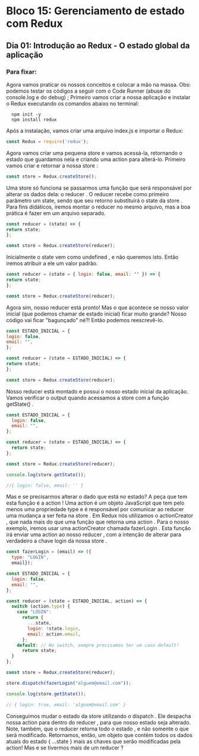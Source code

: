 # Bloco 15: Gerenciamento de estado com Redux
## Dia 01: Introdução ao Redux - O estado global da aplicação

### Para fixar:

Agora vamos praticar os nossos conceitos e colocar a mão na massa.
    Obs: podemos testar os códigos a seguir com o Code Runner (abuse do console.log e do debug) ;
Primeiro vamos criar a nossa aplicação e instalar o Redux executando os comandos abaixo no terminal:
~~~
  npm init -y
  npm install redux
~~~

Após a instalação, vamos criar uma arquivo index.js e importar o Redux:
~~~javascript
const Redux = require('redux');
~~~

Agora vamos criar uma pequena store e vamos acessá-la, retornando o estado que guardamos nela e criando uma action para alterá-lo.
Primeiro vamos criar e retornar a nossa store :
~~~javascript
const store = Redux.createStore();
~~~

Uma store só funciona se passarmos uma função que será responsável por alterar os dados dela: o reducer . O reducer recebe como primeiro parâmetro um state, sendo que seu retorno substituirá o state da store . Para fins didáticos, iremos montar o reducer no mesmo arquivo, mas a boa prática é fazer em um arquivo separado.
~~~javascript
const reducer = (state) => {
return state;
};

const store = Redux.createStore(reducer);
~~~

Inicialmente o state vem como undefined , e não queremos isto. Então iremos atribuir a ele um valor padrão.
~~~javascript
const reducer = (state = { login: false, email: "" }) => {
return state;
};

const store = Redux.createStore(reducer);
~~~

Agora sim, nosso reducer está pronto! Mas o que acontece se nosso valor inicial (que podemos chamar de estado inicial) ficar muito grande? Nosso código vai ficar "bagunçado" né?! Então podemos reescrevê-lo.
~~~javascript
const ESTADO_INICIAL = {
login: false,
email: "",
};

const reducer = (state = ESTADO_INICIAL) => {
return state;
};

const store = Redux.createStore(reducer);
~~~

Nosso reducer está montado e possui o nosso estado inicial da aplicação. Vamos verificar o output quando acessamos a store com a função getState() .
~~~javascript
const ESTADO_INICIAL = {
  login: false,
  email: "",
};

const reducer = (state = ESTADO_INICIAL) => {
  return state;
};

const store = Redux.createStore(reducer);

console.log(store.getState());

//{ login: false, email: '' }
~~~

Mas e se precisarmos alterar o dado que está no estado? A peça que tem esta função é a action ! Uma action é um objeto JavaScript que tem pelo menos uma propriedade type e é responsável por comunicar ao reducer uma mudança a ser feita na store . Em Redux nós utilizamos o actionCreator , que nada mais do que uma função que retorna uma action . Para o nosso exemplo, iremos usar uma actionCreator chamada fazerLogin . Esta função irá enviar uma action ao nosso reducer , com a intenção de alterar para verdadeiro a chave login da nossa store .
~~~javascript
const fazerLogin = (email) => ({
  type: "LOGIN",
  email});

const ESTADO_INICIAL = {
  login: false,
  email: "",
};

const reducer = (state = ESTADO_INICIAL, action) => {
  switch (action.type) {
    case "LOGIN":
      return {
        ...state,
        login: !state.login,
        email: action.email,
      };
    default: // No switch, sempre precisamos ter um caso default!
      return state;
  }
};

const store = Redux.createStore(reducer);

store.dispatch(fazerLogin("alguem@email.com"));

console.log(store.getState());

// { login: true, email: 'alguem@email.com' }
~~~

Conseguimos mudar o estado da store utilizando o dispatch . Ele despacha nossa action para dentro do reducer , para que nosso estado seja alterado. Note, também, que o reducer retorna todo o estado , e não somente o que será modificado. Retornamos, então, um objeto que contém todos os dados atuais do estado { ...state } mais as chaves que serão modificadas pela action! Mas e se tivermos mais de um reducer ?
